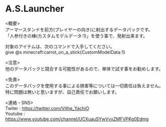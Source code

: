# A.S.Launcher

<概要>  
   アーマースタンドを前方(プレイヤーの向き)に射出するデータパックです。  
  「人参付きの棒(カスタムモデルデータ:1)」を使う事で、発射出来ます。  
 
  対象のアイテムは、次のコマンドで入手してください。  
  give @s minecraft:carrot_on_a_stick{CustomModelData:1}  


<注意>  
  他のデータパックと競合する可能性があるので、単体で試す事をお勧めします。  

<免責>  
  このデータパックを使用する事による損害等については一切責任は負えません。  
  特に問題は無いと思いますが、自己責任でお願いします。  

<連絡・SNS>  
  Twiter : https://twitter.com/Vithe_YachiO  
  Youtube : https://www.youtube.com/channel/UCXuauSYwVvxZMFVPKg0Edmg  
